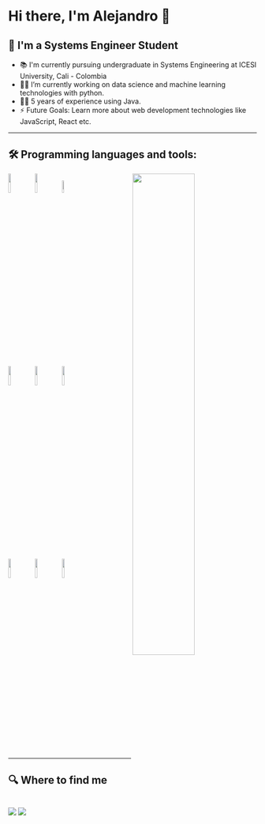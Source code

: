# Hi there, I'm Alejandro 👋 

## 📖 I'm a Systems Engineer Student  

- 📚 I'm currently pursuing undergraduate in Systems Engineering at ICESI University, Cali - Colombia
- 👨‍💻 I’m currently working on data science and machine learning technologies with python.
- 💪🏼 5 years of experience using Java.
- ⚡ Future Goals: Learn more about web development technologies like JavaScript, React etc.

---

## 🛠 Programming languages and tools:
<p>
<img width="50%" align="right" src="https://github-readme-quotes.herokuapp.com/quote?theme=blueberry&animation=default&layout=default&font=default" />

<code><img width="10%" src="https://www.vectorlogo.zone/logos/java/java-ar21.svg"></code>
<code><img width="10%" src="https://www.vectorlogo.zone/logos/python/python-ar21.svg"></code>
<code><img width="8%" src="https://desarrolloweb.com/storage/tag_images/actual/BzOL16MEqsKOe0VThjF6FXPBi0uyK16lkTety9Wz.png"></code>
<br />
<code><img width="10%" src="https://www.vectorlogo.zone/logos/postgresql/postgresql-ar21.svg"></code>
<code><img width="10%" src="https://www.vectorlogo.zone/logos/mysql/mysql-ar21.svg"></code>
<code><img width="10%" src="https://www.vectorlogo.zone/logos/firebase/firebase-ar21.svg"></code>
<br />
<code><img width="10%" src="https://www.vectorlogo.zone/logos/android/android-ar21.svg"></code>
<code><img width="10%" src="https://www.vectorlogo.zone/logos/kotlinlang/kotlinlang-ar21.svg"></code>
<code><img width="10%" src="https://www.vectorlogo.zone/logos/git-scm/git-scm-ar21.svg"></code>
</p>

---
## 🔍  Where to find me
<br>
<a target="_blank" href="mailto:alejandro.parra1503@gmail.com"><img src="https://img.shields.io/badge/-Gmail-D14836?style=for-the-badge&logo=Gmail&logoColor=white"></img></a>
<a target="_blank" href="https://github.com/AlejandroParra15"><img src="https://img.shields.io/badge/GitHub-100000?style=for-the-badge&logo=github&logoColor=white"></img></a>

<br>
